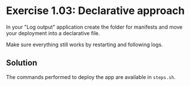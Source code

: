 # Exercise 1.03: Declarative approach

In your "Log output" application create the folder for manifests and move your deployment into a declarative file.

Make sure everything still works by restarting and following logs.

## Solution

The commands performed to deploy the app are available in ```steps.sh```.
